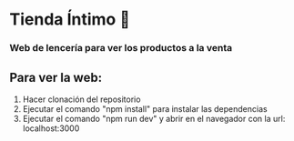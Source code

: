 # Tienda Íntimo :dress:
### Web de lencería para ver los productos a la venta

**Para ver la web**:
------
1. Hacer clonación del repositorio
2. Ejecutar el comando "npm install" para instalar las dependencias
3. Ejecutar el comando "npm run dev" y abrir en el navegador con la url: localhost:3000
